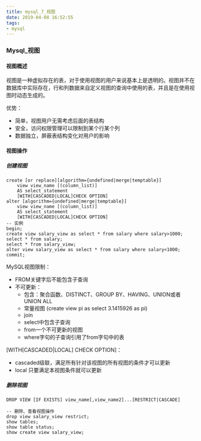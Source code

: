 ```yaml
---
title: mysql_7_视图
date: 2019-04-08 16:52:55
tags:
- mysql
---
```


### Mysql_视图

#### 视图概述

视图是一种虚拟存在的表，对于使用视图的用户来说基本上是透明的。视图并不在数据库中实际存在，行和列数据来自定义视图的查询中使用的表，并且是在使用视图时动态生成的。

优势：

- 简单，视图用户无需考虑后面的表结构
- 安全，访问权限管理可以限制到某个行某个列
- 数据独立，屏蔽表结构变化对用户的影响

<!--more-->

#### 视图操作

##### 创建视图

```mysql
create [or replace][algorithm={undefined|merge|temptable}]
	view view_name [(column_list)]
	AS select_statement
	[WITH[CASCADED|LOCAL]CHECK OPTION]
alter [algorithm={undefined|merge|temptable}]
	view view_name [(column_list)]
	AS select_statement
	[WITH[CASCADED|LOCAL]CHECK OPTION]
-- 实例	
begin;
create view salary_view as select * from salary where salary>1000;
select * from salary;
select * from salary_view;
alter view salary_view as select * from salary where salary<1000;
commit;
```

MySQL视图限制：

- FROM关键字后不能包含子查询
- 不可更新：
  - 包含：聚合函数、DISTINCT、GROUP BY、HAVING、UNION或者UNION ALL
  - 常量视图 (create view pi as select 3.1415926 as pi)
  - join
  - select中包含子查询
  - from一个不可更新的视图
  - where字句的子查询引用了from字句中的表

[WITH[CASCADED|LOCAL] CHECK OPTION]：

- cascaded级联，满足所有针对该视图的所有视图的条件才可以更新
- local 只要满足本视图条件就可以更新

##### 删除视图

```mysql
DROP VIEW [IF EXISTS] view_name[,view_name2]...[RESTRICT|CASCADE]

-- 删除、查看视图操作
drop view salary_view restrict;
show tables;
show table status;
show create view salary_view;
```



